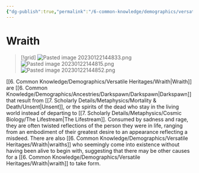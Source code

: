 ```yaml
---
{"dg-publish":true,"permalink":"/6-common-knowledge/demographics/versatile-heritages/wraith/"}
---
```


# Wraith

>[!grid]
>![Pasted image 20230122144833.png](/img/user/x.%20Assets/Attachments/Pasted%20image%2020230122144833.png)
>![Pasted image 20230122144815.png](/img/user/x.%20Assets/Attachments/Pasted%20image%2020230122144815.png)
>![Pasted image 20230122144852.png](/img/user/x.%20Assets/Attachments/Pasted%20image%2020230122144852.png)


[[6. Common Knowledge/Demographics/Versatile Heritages/Wraith\|Wraith]] are [[6. Common Knowledge/Demographics/Ancestries/Darkspawn/Darkspawn\|Darkspawn]] that result from [[7. Scholarly Details/Metaphysics/Mortality & Death/Unsent\|Unsent]], or the spirits of the dead who stay in the living world instead of departing to [[7. Scholarly Details/Metaphysics/Cosmic Biology/The Lifestream\|The Lifestream]]. Consumed by sadness and rage, they are often twisted reflections of the person they were in life, ranging from an embodiment of their greatest desire to an appearance reflecting a misdeed. There are also [[6. Common Knowledge/Demographics/Versatile Heritages/Wraith\|wraiths]] who seemingly come into existence without having been alive to begin with, suggesting that there may be other causes for a [[6. Common Knowledge/Demographics/Versatile Heritages/Wraith\|wraith]] to take form. 
